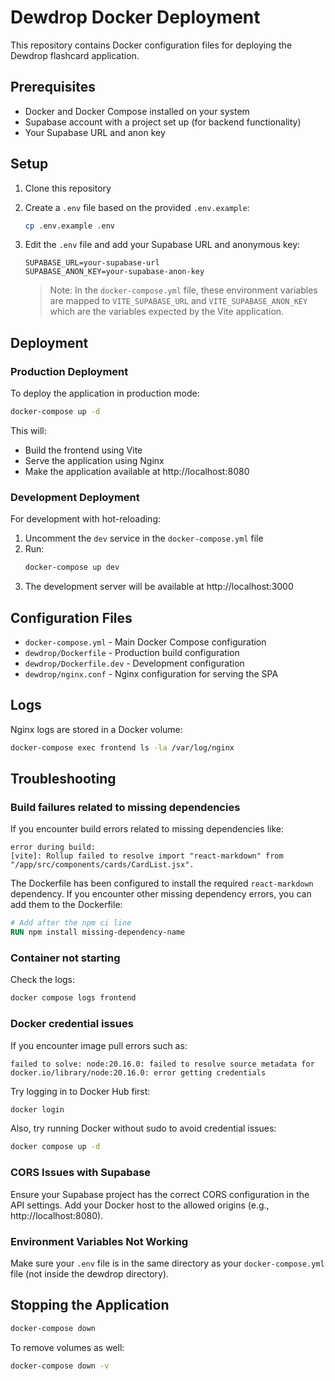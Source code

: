# Dewdrop Docker Deployment

This repository contains Docker configuration files for deploying the Dewdrop flashcard application.

## Prerequisites

- Docker and Docker Compose installed on your system
- Supabase account with a project set up (for backend functionality)
- Your Supabase URL and anon key

## Setup

1. Clone this repository
2. Create a `.env` file based on the provided `.env.example`:
   ```bash
   cp .env.example .env
   ```
3. Edit the `.env` file and add your Supabase URL and anonymous key:
   ```
   SUPABASE_URL=your-supabase-url
   SUPABASE_ANON_KEY=your-supabase-anon-key
   ```
   
   > Note: In the `docker-compose.yml` file, these environment variables are mapped to `VITE_SUPABASE_URL` and `VITE_SUPABASE_ANON_KEY` which are the variables expected by the Vite application.

## Deployment

### Production Deployment

To deploy the application in production mode:

```bash
docker-compose up -d
```

This will:
- Build the frontend using Vite
- Serve the application using Nginx
- Make the application available at http://localhost:8080

### Development Deployment

For development with hot-reloading:

1. Uncomment the `dev` service in the `docker-compose.yml` file
2. Run:
   ```bash
   docker-compose up dev
   ```
3. The development server will be available at http://localhost:3000

## Configuration Files

- `docker-compose.yml` - Main Docker Compose configuration
- `dewdrop/Dockerfile` - Production build configuration
- `dewdrop/Dockerfile.dev` - Development configuration
- `dewdrop/nginx.conf` - Nginx configuration for serving the SPA

## Logs

Nginx logs are stored in a Docker volume:

```bash
docker-compose exec frontend ls -la /var/log/nginx
```

## Troubleshooting

### Build failures related to missing dependencies

If you encounter build errors related to missing dependencies like:
```
error during build:
[vite]: Rollup failed to resolve import "react-markdown" from "/app/src/components/cards/CardList.jsx".
```

The Dockerfile has been configured to install the required `react-markdown` dependency. If you encounter other missing dependency errors, you can add them to the Dockerfile:

```dockerfile
# Add after the npm ci line
RUN npm install missing-dependency-name
```

### Container not starting

Check the logs:

```bash
docker compose logs frontend
```

### Docker credential issues

If you encounter image pull errors such as:
```
failed to solve: node:20.16.0: failed to resolve source metadata for docker.io/library/node:20.16.0: error getting credentials
```

Try logging in to Docker Hub first:
```bash
docker login
```

Also, try running Docker without sudo to avoid credential issues:
```bash
docker compose up -d
```

### CORS Issues with Supabase

Ensure your Supabase project has the correct CORS configuration in the API settings. Add your Docker host to the allowed origins (e.g., http://localhost:8080).

### Environment Variables Not Working

Make sure your `.env` file is in the same directory as your `docker-compose.yml` file (not inside the dewdrop directory).

## Stopping the Application

```bash
docker-compose down
```

To remove volumes as well:

```bash
docker-compose down -v
